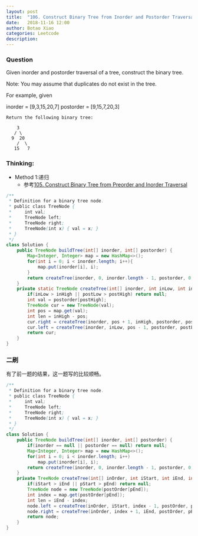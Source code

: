 ```yaml
---
layout: post
title:  "106. Construct Binary Tree from Inorder and Postorder Traversal"
date:   2018-11-16 12:00
author: Botao Xiao
categories: Leetcode
description:
---
```

### Question
Given inorder and postorder traversal of a tree, construct the binary tree.

Note:
You may assume that duplicates do not exist in the tree.

For example, given

inorder = [9,3,15,20,7]
postorder = [9,15,7,20,3]

```
Return the following binary tree:

    3
   / \
  9  20
    /  \
   15   7
```

### Thinking:
* Method 1:递归
	* 参考[105. Construct Binary Tree from Preorder and Inorder Traversal](https://github.com/Seanforfun/Algorithm/blob/master/leetcode/105.%20Construct%20Binary%20Tree%20from%20Preorder%20and%20Inorder%20Traversal.md)

```Java
/**
 * Definition for a binary tree node.
 * public class TreeNode {
 *     int val;
 *     TreeNode left;
 *     TreeNode right;
 *     TreeNode(int x) { val = x; }
 * }
 */
class Solution {
    public TreeNode buildTree(int[] inorder, int[] postorder) {
        Map<Integer, Integer> map = new HashMap<>();
        for(int i = 0; i < inorder.length; i++){
            map.put(inorder[i], i);
        }
        return createTree(inorder, 0, inorder.length - 1, postorder, 0, postorder.length - 1, map);
    }
    private static TreeNode createTree(int[] inorder, int inLow, int inHigh, int[] postorder, int postLow, int postHigh, Map<Integer, Integer> map){
        if(inLow > inHigh || postLow > postHigh) return null;
        int val = postorder[postHigh];
        TreeNode cur = new TreeNode(val);
        int pos = map.get(val);
        int len = inHigh - pos;
        cur.right = createTree(inorder, pos + 1, inHigh, postorder, postHigh - len, postHigh - 1, map);
        cur.left = createTree(inorder, inLow, pos - 1, postorder, postLow, postHigh - len - 1, map);
        return cur;
    }
}
```

### 二刷
有了前一题的结果，这一题写的比较顺畅。
```Java
/**
 * Definition for a binary tree node.
 * public class TreeNode {
 *     int val;
 *     TreeNode left;
 *     TreeNode right;
 *     TreeNode(int x) { val = x; }
 * }
 */
class Solution {
    public TreeNode buildTree(int[] inorder, int[] postorder) {
        if(inorder == null || postorder == null) return null;
        Map<Integer, Integer> map = new HashMap<>();
        for(int i = 0; i < inorder.length; i++)
            map.put(inorder[i], i);
        return createTree(inorder, 0, inorder.length - 1, postorder, 0, postorder.length - 1, map);
    }
    private TreeNode createTree(int[] inOrder, int iStart, int iEnd, int[] postOrder, int pStart, int pEnd, Map<Integer, Integer> map){
        if(iStart > iEnd || pStart > pEnd) return null;
        TreeNode node = new TreeNode(postOrder[pEnd]);
        int index = map.get(postOrder[pEnd]);
        int len = iEnd - index;
        node.left = createTree(inOrder, iStart, index - 1, postOrder, pStart, pEnd - len - 1, map);
        node.right = createTree(inOrder, index + 1, iEnd, postOrder, pEnd - len, pEnd - 1, map);
        return node;
    }
}
```